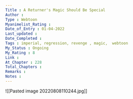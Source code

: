 ```yaml
---
Title : A Returner's Magic Should Be Special
Author : 
Type : Webtoon
Myanimelist_Rating : 
Date_of_Entry : 01-04-2022
Last_updated : 
Date_Completed : 
Tags : imperial, regression, revenge , magic,  webtoon
My_Status : Ongoing
My_Rating : 8
Link : 
At_Chapter : 228
Total_Chapters : 
Remarks : 
Notes : 
---
```

![[Pasted image 20220808110244.jpg]]